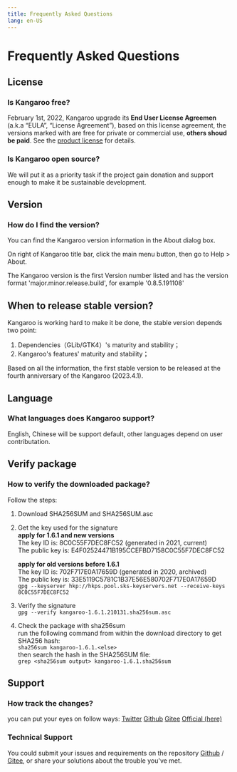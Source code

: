 ```yaml
---
title: Frequently Asked Questions
lang: en-US
---
```


# Frequently Asked Questions

## License
### Is Kangaroo free?
February 1st, 2022, Kangaroo upgrade its __End User License Agreemen__ (a.k.a “EULA”, “License Agreement”), based on this license agreement, the versions marked with <Badge text="Dev" /> <Badge text="Beta"/> are free for private or commercial use, __others shoud be paid__. See the [product license](../license/service-agreement.md) for details.

### Is Kangaroo open source?
We will put it as a priority task if the project gain donation and support enough to make it be sustainable development.

## Version
### How do I find the version?
You can find the Kangaroo version information in the About dialog box.

On right of Kangaroo title bar, click the main menu button, then go to Help > About.

The Kangaroo version is the first Version number listed and has the version format 'major.minor.release.build', for example '0.8.5.191108'

## When to release stable version?
Kangaroo is working hard to make it be done, the stable version depends two point:
1. Dependencies（GLib/GTK4）'s maturity and stability；
2. Kangaroo's features' maturity and stability；

Based on all the information, the first stable version to be released at the fourth anniversary of the Kangaroo (2023.4.1).

## Language
### What languages does Kangaroo support?
English, Chinese will be support default, other languages depend on user contributation.

## Verify package
### How to verify the downloaded package?
Follow the steps:
1. Download SHA256SUM and SHA256SUM.asc
2. Get the key used for the signature<br/>
    __apply for 1.6.1 and new versions__<br/>
    The key ID is: 8C0C55F7DEC8FC52 (generated in 2021, current)<br/>
    The public key is: E4F02524471B195CCEFBD7158C0C55F7DEC8FC52 <br/>

    __apply for old versions before 1.6.1__<br/>
    The key ID is: 702F717E0A17659D (generated in 2020, archived)<br/>
    The public key is: 33E5119C5781C1B37E56E580702F717E0A17659D <br/>
    `gpg --keyserver hkp://hkps.pool.sks-keyservers.net --receive-keys 8C0C55F7DEC8FC52`

3. Verify the signature<br/>
`gpg --verify kangaroo-1.6.1.210131.sha256sum.asc`

4. Check the package with sha256sum<br/>
run the following command from within the download directory to get SHA256 hash:<br/>
`sha256sum kangaroo-1.6.1.<else>` <br/>
then search the hash in the SHA256SUM file:<br/>
`grep <sha256sum output> kangaroo-1.6.1.sha256sum`


## Support
### How track the changes?
you can put your eyes on follow ways:
[Twitter](https://twitter.com/Kangaroo)
[Github](https://github.com/dbkangaroo/kangaroo)
[Gitee](https://gitee.com/dbkangaroo/kangaroo)
[Official (here)](https://www.datatable.online/)

### Technical Support
You could submit your issues and requirements on the repository [Github](https://github.com/dbkangaroo/kangaroo) / 
[Gitee](https://gitee.com/dbkangaroo/kangaroo), or share your solutions about the trouble you've met.

<Vssue :issue-id="3" :title="$title" />

